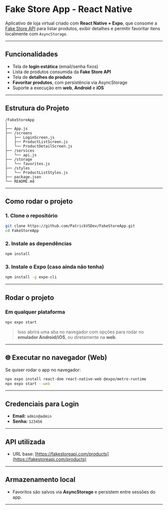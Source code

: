 
# Fake Store App - React Native

Aplicativo de loja virtual criado com **React Native + Expo**, que consome a [Fake Store API](https://fakestoreapi.com/) para listar produtos, exibir detalhes e permitir favoritar itens localmente com `AsyncStorage`.

---

## Funcionalidades

- Tela de **login estática** (email/senha fixos)
- Lista de produtos consumida da **Fake Store API**
- Tela de **detalhes do produto**
- **Favoritar produtos**, com persistência via AsyncStorage
- Suporte a execução em **web**, **Android** e **iOS**

---

## Estrutura do Projeto

```
/FakeStoreApp
│
├── App.js
├── /screens
│   ├── LoginScreen.js
│   ├── ProductListScreen.js
│   └── ProductDetailScreen.js
├── /services
│   └── api.js
├── /storage
│   └── favorites.js
├── /styles
│   └── ProductListStyles.js
├── package.json
└── README.md
```

---

## Como rodar o projeto

### 1. Clone o repositório

```bash
git clone https://github.com/PatrickVSDev/FakeStoreApp.git
cd FakeStoreApp
```

### 2. Instale as dependências

```bash
npm install
```

### 3. Instale o Expo (caso ainda não tenha)

```bash
npm install -g expo-cli
```

---

## Rodar o projeto

### Em qualquer plataforma

```bash
npx expo start
```

> Isso abrirá uma aba no navegador com opções para rodar no **emulador Android/iOS**, ou diretamente na **web**.

---

## 🌐 Executar no navegador (Web)

Se quiser rodar o app no navegador:

```bash
npx expo install react-dom react-native-web @expo/metro-runtime
npx expo start --web
```

---

## Credenciais para Login

- **Email:** `admin@admin`
- **Senha:** `123456`

---

## API utilizada

- URL base: [https://fakestoreapi.com/products](https://fakestoreapi.com/products)

---

## Armazenamento local

- Favoritos são salvos via **AsyncStorage** e persistem entre sessões do app.

---
